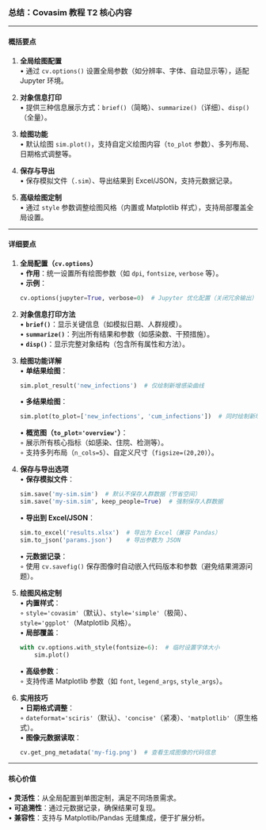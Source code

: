 ### **总结：Covasim 教程 T2 核心内容**

---

#### **概括要点**
1. **全局绘图配置**  
   • 通过 `cv.options()` 设置全局参数（如分辨率、字体、自动显示等），适配 Jupyter 环境。

2. **对象信息打印**  
   • 提供三种信息展示方式：`brief()`（简略）、`summarize()`（详细）、`disp()`（全量）。

3. **绘图功能**  
   • 默认绘图 `sim.plot()`，支持自定义绘图内容（`to_plot` 参数）、多列布局、日期格式调整等。

4. **保存与导出**  
   • 保存模拟文件（`.sim`）、导出结果到 Excel/JSON，支持元数据记录。

5. **高级绘图定制**  
   • 通过 `style` 参数调整绘图风格（内置或 Matplotlib 样式），支持局部覆盖全局设置。

---

#### **详细要点**

1. **全局配置（`cv.options`）**  
   • **作用**：统一设置所有绘图参数（如 `dpi`, `fontsize`, `verbose` 等）。  
   • **示例**：  
     ```python
     cv.options(jupyter=True, verbose=0)  # Jupyter 优化配置（关闭冗余输出）
     ```

2. **对象信息打印方法**  
   • **`brief()`**：显示关键信息（如模拟日期、人群规模）。  
   • **`summarize()`**：列出所有结果和参数（如感染数、干预措施）。  
   • **`disp()`**：显示完整对象结构（包含所有属性和方法）。

3. **绘图功能详解**  
   • **单结果绘图**：  
     ```python
     sim.plot_result('new_infections')  # 仅绘制新增感染曲线
     ```
   • **多结果绘图**：  
     ```python
     sim.plot(to_plot=['new_infections', 'cum_infections'])  # 同时绘制新增和累计感染
     ```
   • **概览图（`to_plot='overview'`）**：  
     ◦ 展示所有核心指标（如感染、住院、检测等）。  
     ◦ 支持多列布局（`n_cols=5`）、自定义尺寸（`figsize=(20,20)`）。

4. **保存与导出选项**  
   • **保存模拟文件**：  
     ```python
     sim.save('my-sim.sim')  # 默认不保存人群数据（节省空间）
     sim.save('my-sim.sim', keep_people=True)  # 强制保存人群数据
     ```
   • **导出到 Excel/JSON**：  
     ```python
     sim.to_excel('results.xlsx')  # 导出为 Excel（兼容 Pandas）
     sim.to_json('params.json')    # 导出参数为 JSON
     ```
   • **元数据记录**：  
     ◦ 使用 `cv.savefig()` 保存图像时自动嵌入代码版本和参数（避免结果溯源问题）。

5. **绘图风格定制**  
   • **内置样式**：  
     ◦ `style='covasim'`（默认）、`style='simple'`（极简）、`style='ggplot'`（Matplotlib 风格）。  
   • **局部覆盖**：  
     ```python
     with cv.options.with_style(fontsize=6):  # 临时设置字体大小
         sim.plot()
     ```
   • **高级参数**：  
     ◦ 支持传递 Matplotlib 参数（如 `font`, `legend_args`, `style_args`）。

6. **实用技巧**  
   • **日期格式调整**：  
     ◦ `dateformat='sciris'`（默认）、`'concise'`（紧凑）、`'matplotlib'`（原生格式）。  
   • **图像元数据读取**：  
     ```python
     cv.get_png_metadata('my-fig.png')  # 查看生成图像的代码信息
     ```

---

#### **核心价值**
• **灵活性**：从全局配置到单图定制，满足不同场景需求。  
• **可追溯性**：通过元数据记录，确保结果可复现。  
• **兼容性**：支持与 Matplotlib/Pandas 无缝集成，便于扩展分析。